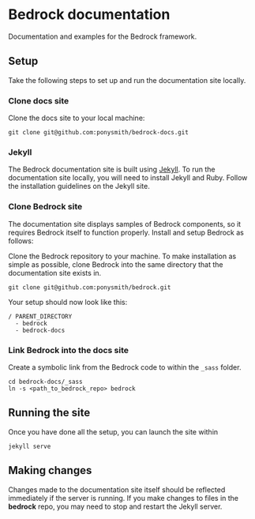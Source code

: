 # Bedrock documentation

Documentation and examples for the Bedrock framework.


## Setup

Take the following steps to set up and run the documentation site locally.


### Clone docs site

Clone the docs site to your local machine:

```
git clone git@github.com:ponysmith/bedrock-docs.git
```


### Jekyll

The Bedrock documentation site is built using [Jekyll](https://jekyllrb.com/). To run the documentation site locally, you will need to install Jekyll and Ruby. Follow the installation guidelines on the Jekyll site.


### Clone Bedrock site

The documentation site displays samples of Bedrock components, so it requires Bedrock itself to function properly. Install and setup Bedrock as follows:

Clone the Bedrock repository to your machine. To make installation as simple as possible, clone Bedrock into the same directory that the documentation site exists in.

```
git clone git@github.com:ponysmith/bedrock.git
```

Your setup should now look like this:

```
/ PARENT_DIRECTORY
  - bedrock
  - bedrock-docs
```


### Link Bedrock into the docs site

Create a symbolic link from the Bedrock code to within the `_sass` folder.

```
cd bedrock-docs/_sass
ln -s <path_to_bedrock_repo> bedrock
```


## Running the site

Once you have done all the setup, you can launch the site within

```
jekyll serve
```

## Making changes

Changes made to the documentation site itself should be reflected immediately if the server is running. If you make changes to files in the **bedrock** repo, you may need to stop and restart the Jekyll server.